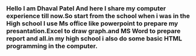 ### Hello I am Dhaval Patel And here I share my computer experience till now.So start from the school when i was in the High school I use Ms office like powerpoint to prepare my presantation.Excel to draw graph.and MS Word to prepare report and all.in my high school i also do some basic HTML programming in the computer.
